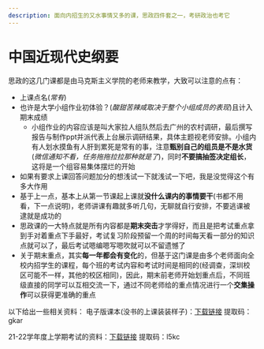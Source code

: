 ```yaml
---
description: 面向内招生的又水事情又多的课，思政四件套之一，考研政治也考它
---
```


# 中国近现代史纲要

思政的这几门课都是由马克斯主义学院的老师来教学，大致可以注意的点有：

* 上课点名(_常有_)
* 也许是大学小组作业初体验？(_酸甜苦辣咸取决于整个小组成员的表现_)且计入期末成绩
  * 小组作业的内容应该是叫大家拉人组队然后去广州的农村调研，最后撰写报告与制作ppt并派代表上台展示调研结果，具体主题视老师安排。小组内有人划水摸鱼有人肝到累死是常有的事，注意**甄别自己的组员是不是水货**(_微信通知不看，任务拖拖拉拉那种就是了_)，同时**不要搞抽签决定组长**，这将是一个组容易集体摆烂的开始
* 如果有要求上课回答问题加分的想浅试一下就浅试一下吧，我是没觉得这个有多大作用
* 基于上一点，基本上从第一节课起上课就**没什么课内的事情要干**(书都不用看，下一点说明)，老师讲课有趣就多听几句，无聊就自行安排，不要逃课被逮就是成功的
* 思政课的一大特点就是所有内容都是**期末突击**才学得好，而且是把考试重点拿到手对着重点下手最好，考试复习阶段预留一个周的时间每天看一部分的知识点就可以了，最后考试嗯编嗯写嗯吹就可以不留遗憾了
* 关于期末重点，其实**每一年都会有变化**的，但基于这门课是由多个老师面向全校内招学生的课程，每个班的考试内容和考试时间是相同的(经调查，深圳校区可能不一样，其他的校区相同)，因此，期末前老师开始划重点后，不同班级直接的同学可以互相交流一下，通过不同老师给的重点情况进行一个**交集操作**可以获得更准确的重点

以下给出一些相关资料： 电子版课本(没书的上课装装样子)：[下载链接](https://pan.baidu.com/s/1MPji4MiskOpAcPDGUZilyw) 提取码：gkar

21-22学年度上学期考试的资料：[下载链接](https://pan.baidu.com/s/1Gx0QMbKHFyDIxsEc32NY9Q) 提取码：l5kc
